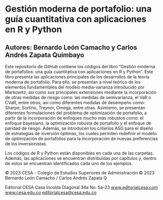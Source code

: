 # Gestión moderna de portafolio: una guía cuantitativa con aplicaciones en R y Python
## Autores: Bernardo León Camacho y Carlos Andrés Zapata Quimbayo

Este repositorio de *GitHub* contiene los códigos del libro “Gestión moderna de portafolios: una guía cuantitativa con aplicaciones en R y Python”. Este libro presenta las aplicaciones principales de los desarrollos de la teoría moderna de portafolio. Para ello, se presentan a nivel teórico de los elementos fundamentales del modelo media-varianza introducido por Markowitz, así como sus principales extensiones mediante la incorporación de otras medidas de riesgo como: las medidas de semivarianza, el VaR o CVaR, entre otros; así como diferentes medidas de desempeño como: Sharpe, Sortino, Treynor, Omega, entre otras. Asimismo, se presentan diferentes formulaciones del problema de optimización de portafolio, a partir de la incorporación de enfoques mucho más robustos como: el enfoque bayesiano, la optimización robusta de portafolio y el enfoque de paridad de riesgo. Además, se introducen los criterios ASG para el diseño de estrategias de inversión óptimas, los cuales permiten redefinir el modelo de optimización de portafolios para la incorporación de nuevas preferencias de los inversionistas. 

Los códigos de R y Python están disponibles en cada una de las carpetas. Además, las aplicaciones se encuentran distribuidas por capítulos y, dentro de estos se encuentran identificados cada uno de los ejemplos.

© 2023 CESA - Colegio de Estudios Superiores de Administración
© 2023 Bernardo León Camacho / Carlos Andrés Zapata Q

Editorial CESA
Casa Incolda
Diagonal 34a No. 5a-23
www.editorialcesa.com 
www.cesa.edu.co 
editorialcesa@cesa.edu.co

